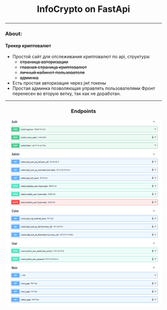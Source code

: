 # <p style="text-align: center;"> InfoCrypto on FastApi
____
### About:
#### __Трекер криптовалют__
 - Простой сайт для отслеживания криптовалют по api, структура:
   - ~~страница авторизации~~
   - ~~главная страница криптовалют~~
   - ~~личный кабинет пользователя~~
   - ~~админка~~
 - Есть простая авторизация через jwt токены
 - Простая админка позволяющая управлять пользователями
Фронт перенесен во вторую ветку, так как не доработан.

___
### <p style="text-align: center;"> Endpoints

<p align="center">
  <img width="800" height="600" src="endpoints.png">
</p>



